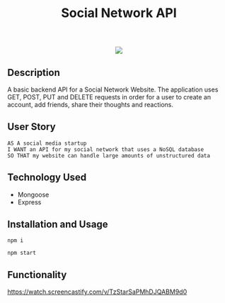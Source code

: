 # <p align="center"> Social Network API </p>
<br> 
 <p align="center">
  <img src="screenshot.gif"/>
</p>

## Description

A basic backend API for a Social Network Website. The application uses GET, POST, PUT and DELETE requests in order for a user to create an account, add friends, share their thoughts and reactions. 

## User Story

 ```
AS A social media startup
I WANT an API for my social network that uses a NoSQL database
SO THAT my website can handle large amounts of unstructured data

 ```
## Technology Used

- Mongoose
- Express

## Installation and Usage

 ```
 npm i

 npm start

 ```
 
## Functionality

https://watch.screencastify.com/v/TzStarSaPMhDJQABM9d0